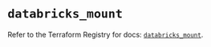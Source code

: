 # `databricks_mount`

Refer to the Terraform Registry for docs: [`databricks_mount`](https://registry.terraform.io/providers/databricks/databricks/1.68.0/docs/resources/mount).
